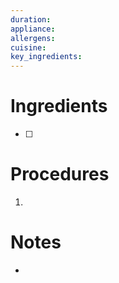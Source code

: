 ```yaml
---
duration: 
appliance: 
allergens: 
cuisine: 
key_ingredients:
---
```

# Ingredients
- [ ] 
# Procedures
1. 
# Notes
- 